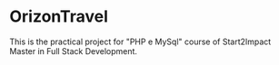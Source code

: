 # OrizonTravel
This is the practical project for "PHP e MySql" course of Start2Impact Master in Full Stack Development. 
